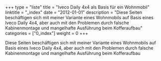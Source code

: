 
+++
type        = "liste"
title 		= "Iveco Daily 4x4 als Basis für ein Wohnmobil"
linktitle   = "_index"
date 		= "2012-01-01"
description = "Diese Seiten beschäftigen sich mit meiner Variante eines Wohnmobils auf Basis eines Iveco Daily 4x4, aber auch mit den Problemen durch falsche Kabinenmontage und mangelhafte Ausführung beim Kofferaufbau"
categories  = ["0_index"]
weight      = 0
+++

Diese Seiten beschäftigen sich mit meiner Variante eines Wohnmobils auf Basis eines Iveco Daily 4x4, aber auch mit den Problemen durch falsche Kabinenmontage und mangelhafte Ausführung beim Kofferaufbau